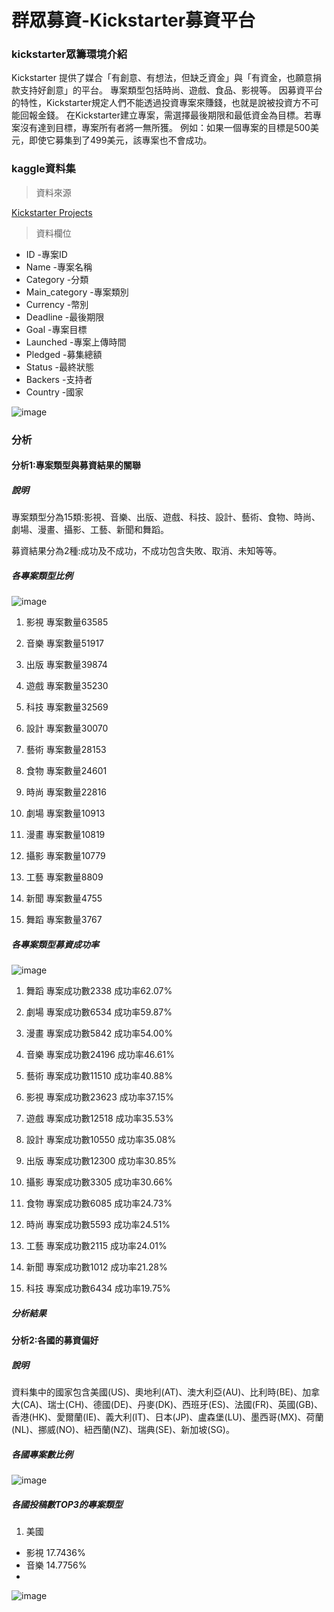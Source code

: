 # 群眾募資-Kickstarter募資平台
### kickstarter眾籌環境介紹
Kickstarter 提供了媒合「有創意、有想法，但缺乏資金」與「有資金，也願意捐款支持好創意」的平台。
專案類型包括時尚、遊戲、食品、影視等。
因募資平台的特性，Kickstarter規定人們不能透過投資專案來賺錢，也就是說被投資方不可能回報金錢。
在Kickstarter建立專案，需選擇最後期限和最低資金為目標。若專案沒有達到目標，專案所有者將一無所獲。
例如：如果一個專案的目標是500美元，即使它募集到了499美元，該專案也不會成功。

### kaggle資料集
 >資料來源
 
 [Kickstarter Projects](https://www.kaggle.com/kemical/kickstarter-projects#ks-projects-201801.csv)

> 資料欄位

+ ID -專案ID
+ Name -專案名稱
+ Category -分類
+ Main_category -專案類別
+ Currency -幣別
+ Deadline -最後期限
+ Goal -專案目標
+ Launched -專案上傳時間
+ Pledged -募集總額
+ Status -最終狀態
+ Backers -支持者
+ Country -國家

![image](https://github.com/Yuting0816/visualize/blob/master/%E5%9C%96%E7%89%873.png)

### 分析
#### 分析1:專案類型與募資結果的關聯
##### 說明
專案類型分為15類:影視、音樂、出版、遊戲、科技、設計、藝術、食物、時尚、劇場、漫畫、攝影、工藝、新聞和舞蹈。

募資結果分為2種:成功及不成功，不成功包含失敗、取消、未知等等。

##### 各專案類型比例
![image](https://github.com/Yuting0816/visualize/blob/master/1577605818924.jpg)

1. 影視 專案數量63585

2. 音樂 專案數量51917

3. 出版 專案數量39874

4. 遊戲 專案數量35230

5. 科技 專案數量32569

6. 設計 專案數量30070

7. 藝術 專案數量28153

8. 食物 專案數量24601

9. 時尚 專案數量22816

10. 劇場 專案數量10913

11. 漫畫 專案數量10819

12. 攝影 專案數量10779

13. 工藝 專案數量8809

14. 新聞 專案數量4755

15. 舞蹈 專案數量3767

##### 各專案類型募資成功率
![image](https://github.com/Yuting0816/visualize/blob/master/1577608076589.jpg)

1. 舞蹈 專案成功數2338 成功率62.07%

2. 劇場 專案成功數6534 成功率59.87%

3. 漫畫 專案成功數5842 成功率54.00%

4. 音樂 專案成功數24196 成功率46.61%

5. 藝術 專案成功數11510 成功率40.88%

6. 影視 專案成功數23623 成功率37.15%

7. 遊戲 專案成功數12518 成功率35.53%

8. 設計 專案成功數10550 成功率35.08%

9. 出版 專案成功數12300  成功率30.85%

10. 攝影 專案成功數3305 成功率30.66%

11. 食物 專案成功數6085 成功率24.73%

12. 時尚 專案成功數5593 成功率24.51%

13. 工藝 專案成功數2115 成功率24.01%

14. 新聞 專案成功數1012 成功率21.28%

15. 科技 專案成功數6434 成功率19.75%

##### 分析結果


#### 分析2:各國的募資偏好
##### 說明
資料集中的國家包含美國(US)、奧地利(AT)、澳大利亞(AU)、比利時(BE)、加拿大(CA)、瑞士(CH)、德國(DE)、丹麥(DK)、西班牙(ES)、法國(FR)、英國(GB)、香港(HK)、愛爾蘭(IE)、義大利(IT)、日本(JP)、盧森堡(LU)、墨西哥(MX)、荷蘭(NL)、挪威(NO)、紐西蘭(NZ)、瑞典(SE)、新加坡(SG)。

##### 各國專案數比例
![image](https://github.com/Yuting0816/visualize/blob/master/%E4%B8%8B%E8%BC%89.png)

##### 各國投稿數TOP3的專案類型
1. 美國

+ 影視 17.7436%
+ 音樂 14.7756%
+ 

![image](https://github.com/Yuting0816/visualize/blob/master/%E5%90%84%E5%9C%8B%E5%AE%B6%E7%9A%84%E5%8B%9F%E8%B3%87%E5%81%8F%E5%A5%BD%20(3).png)




